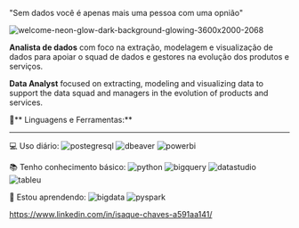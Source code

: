 "Sem dados você é apenas mais uma pessoa com uma opnião"

![welcome-neon-glow-dark-background-glowing-3600x2000-2068](https://user-images.githubusercontent.com/89978495/167308717-99a8af4b-0cd7-433c-b7c2-8cfb0d3ff464.jpg)

**Analista de dados** com foco na extração, modelagem e visualização de dados para apoiar o squad de dados e gestores na evolução dos produtos e serviços.

**Data Analyst** focused on extracting, modeling and visualizing data to support the data squad and managers in the evolution of products and services.


🚀** Linguagens e Ferramentas:**
_________________________________________________________________________________________________________________________________________________________________________

💻 Uso diário:
![postegresql](https://user-images.githubusercontent.com/89978495/167310315-ac9e5dcf-d892-4e1d-83c6-f534154c1b53.png) ![dbeaver](https://user-images.githubusercontent.com/89978495/167310247-9a324bad-dc39-4829-a95b-8289c30cbf8b.png) ![powerbi](https://user-images.githubusercontent.com/89978495/167310325-b0219c1b-0ce6-4e34-b8b1-fb6e5e5e02a3.png)

📚 Tenho conhecimento básico: ![python](https://user-images.githubusercontent.com/89978495/167310342-f18de6b4-4317-4891-a913-cd82d4853ab6.png) ![bigquery](https://user-images.githubusercontent.com/89978495/167310707-c0c99391-69d0-44ad-8f19-11bf86ba338c.png) ![datastudio](https://user-images.githubusercontent.com/89978495/167310455-0dbd74f2-bc05-44ed-b4a5-d00c2e2897f0.png) ![tableu](https://user-images.githubusercontent.com/89978495/167310648-25e9cd5d-db5a-4a9a-b627-af0c060f4f2b.png)
 
 🌱 Estou aprendendo: ![bigdata](https://user-images.githubusercontent.com/89978495/167311117-727453bf-f8e4-4265-9d32-63b5ea027576.png) ![pyspark](https://user-images.githubusercontent.com/89978495/167310960-2105825d-bb32-4297-8f5b-78ee415be61f.png) 

https://www.linkedin.com/in/isaque-chaves-a591aa141/
